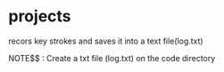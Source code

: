 # projects
recors key strokes and saves it into a text file(log.txt)

NOTE$$ : Create a txt file (log.txt) on the code directory
